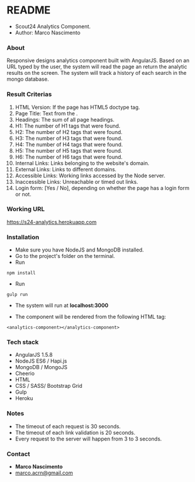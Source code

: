 # README #

* Scout24 Analytics Component.
* Author: Marco Nascimento

### About ###
Responsive designs analytics component built with AngularJS.
Based on an URL typed by the user, the system will read the page an return the analytic results on the screen.
The system will track a history of each search in the mongo database.

### Result Criterias ###
1. HTML Version: If the page has HTML5 doctype tag.
2. Page Title: Text from the <title></title>. 
3. Headings: The sum of all page headings.
4. H1: The number of H1 tags that were found.
5. H2: The number of H2 tags that were found.
6. H3: The number of H3 tags that were found.
7. H4: The number of H4 tags that were found.
8. H5: The number of H5 tags that were found.
9. H6: The number of H6 tags that were found.
10. Internal Links: Links belonging to the website's domain.
11. External Links: Links to different domains.
12. Accessible Links: Working links accessed by the Node server.
13. Inaccessible Links: Unreachable or timed out links.
14. Login form: [Yes / No], depending on whether the page has a login form or not. 


### Working URL ###
https://s24-analytics.herokuapp.com

### Installation ###

* Make sure you have NodeJS and MongoDB installed.
* Go to the project's folder on the terminal.
* Run 
```
npm install
```
* Run 
```
gulp run
```
* The system will run at **localhost:3000**

* The component will be rendered from the following HTML tag:

```
<analytics-component></analytics-component>
```

### Tech stack ###

* AngularJS 1.5.8
* NodeJS ES6 / Hapi.js
* MongoDB / MongoJS
* Cheerio
* HTML
* CSS / SASS/ Bootstrap Grid
* Gulp
* Heroku

### Notes ###

* The timeout of each request is 30 seconds.
* The timeout of each link validation is 20 seconds.
* Every request to the server will happen from 3 to 3 seconds.

### Contact ###

* **Marco Nascimento**
* marco.acrn@gmail.com
